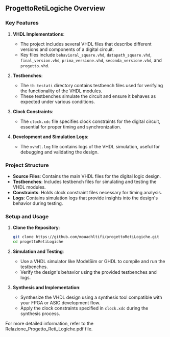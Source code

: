 ## ProgettoRetiLogiche Overview

### Key Features

1. **VHDL Implementations**:
   - The project includes several VHDL files that describe different versions and components of a digital circuit.
   - Key files include `behavioral_square.vhd`, `datapath_square.vhd`, `final_version.vhd`, `prima_versione.vhd`, `seconda_versione.vhd`, and `progetto.vhd`.

2. **Testbenches**:
   - The `tb testati` directory contains testbench files used for verifying the functionality of the VHDL modules.
   - These testbenches simulate the circuit and ensure it behaves as expected under various conditions.

3. **Clock Constraints**:
   - The `clock.xdc` file specifies clock constraints for the digital circuit, essential for proper timing and synchronization.

4. **Development and Simulation Logs**:
   - The `xvhdl.log` file contains logs of the VHDL simulation, useful for debugging and validating the design.

### Project Structure

- **Source Files**: Contains the main VHDL files for the digital logic design.
- **Testbenches**: Includes testbench files for simulating and testing the VHDL modules.
- **Constraints**: Holds clock constraint files necessary for timing analysis.
- **Logs**: Contains simulation logs that provide insights into the design's behavior during testing.

### Setup and Usage

1. **Clone the Repository**:
   ```sh
   git clone https://github.com/mouadhltifi/progettoRetiLogiche.git
   cd progettoRetiLogiche
   ```

2. **Simulation and Testing**:
   - Use a VHDL simulator like ModelSim or GHDL to compile and run the testbenches.
   - Verify the design's behavior using the provided testbenches and logs.

3. **Synthesis and Implementation**:
   - Synthesize the VHDL design using a synthesis tool compatible with your FPGA or ASIC development flow.
   - Apply the clock constraints specified in `clock.xdc` during the synthesis process.

For more detailed information, refer to the Relazione_Progetto_Reti_Logiche.pdf file.
